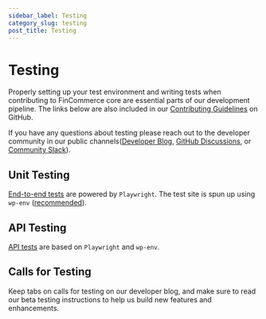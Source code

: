 ```yaml
---
sidebar_label: Testing
category_slug: testing
post_title: Testing
---
```


# Testing

Properly setting up your test environment and writing tests when contributing to FinCommerce core are essential parts of our development pipeline. The links below are also included in our [Contributing Guidelines](https://github.com/dieselfox1/fincommerce/blob/trunk/.github/CONTRIBUTING.md) on GitHub.

If you have any questions about testing please reach out to the developer community in our public channels([Developer Blog](https://developer.fincommerce.com/blog/), [GitHub Discussions](https://github.com/dieselfox1/fincommerce/discussions), or [Community Slack](https://fincommerce.com/community-slack/)).

## Unit Testing

[End-to-end tests](https://github.com/dieselfox1/fincommerce/tree/trunk/plugins/fincommerce/tests/e2e-pw) are powered by `Playwright`. The test site is spun up using `wp-env` ([recommended](https://developer.finpress.org/block-editor/reference-guides/packages/packages-env/)). 

## API Testing

[API tests](https://github.com/dieselfox1/fincommerce/tree/trunk/plugins/fincommerce/tests/e2e-pw/tests/api-tests) are based on `Playwright` and `wp-env`.

## Calls for Testing

Keep tabs on calls for testing on our developer blog, and make sure to read our beta testing instructions to help us build new features and enhancements.
